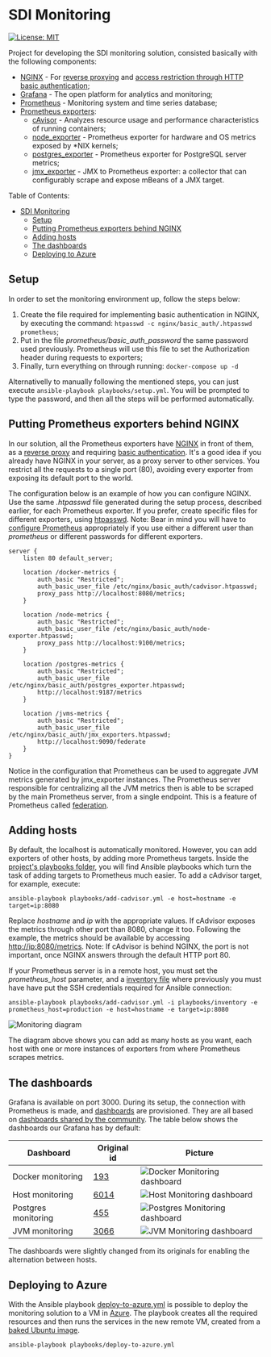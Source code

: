 # SDI Monitoring

[![License: MIT](https://img.shields.io/badge/License-MIT-yellow.svg)](https://opensource.org/licenses/MIT)

Project for developing the SDI monitoring solution, consisted basically with the following components:

- [NGINX](https://www.nginx.com) - For [reverse proxying](https://docs.nginx.com/nginx/admin-guide/web-server/reverse-proxy) and [access restriction through HTTP basic authentication](https://docs.nginx.com/nginx/admin-guide/security-controls/configuring-http-basic-authentication);
- [Grafana](https://grafana.com) - The open platform for analytics and monitoring;
- [Prometheus](https://prometheus.io) - Monitoring system and time series database;
- [Prometheus exporters](https://prometheus.io/docs/instrumenting/exporters):
  - [cAvisor](https://github.com/google/cadvisor) - Analyzes resource usage and performance characteristics of running containers;
  - [node_exporter](https://github.com/prometheus/node_exporter) - Prometheus exporter for hardware and OS metrics exposed by *NIX kernels;
  - [postgres_exporter](https://github.com/wrouesnel/postgres_exporter) - Prometheus exporter for PostgreSQL server metrics;
  - [jmx_exporter](https://github.com/prometheus/jmx_exporter) - JMX to Prometheus exporter: a collector that can configurably scrape and expose mBeans of a JMX target.

Table of Contents:

- [SDI Monitoring](#sdi-monitoring)
  - [Setup](#setup)
  - [Putting Prometheus exporters behind NGINX](#putting-prometheus-exporters-behind-nginx)
  - [Adding hosts](#adding-hosts)
  - [The dashboards](#the-dashboards)
  - [Deploying to Azure](#deploying-to-azure)

## Setup

In order to set the monitoring environment up, follow the steps below:

1. Create the file required for implementing basic authentication in NGINX, by executing the command: `htpasswd -c nginx/basic_auth/.htpasswd prometheus`;
2. Put in the file *prometheus/basic_auth_password* the same password used previously. Prometheus will use this file to set the Authorization header during requests to exporters;
3. Finally, turn everything on through running: `docker-compose up -d`

Alternativelly to manually following the mentioned steps, you can just execute `ansible-playbook playbooks/setup.yml`. You will be prompted to type the password, and then all the steps will be performed automatically.

## Putting Prometheus exporters behind NGINX

In our solution, all the Prometheus exporters have [NGINX](https://www.nginx.com) in front of them, as a [reverse proxy](https://en.wikipedia.org/wiki/Reverse_proxy) and requiring [basic authentication](https://en.wikipedia.org/wiki/Basic_access_authentication). It's a good idea if you already have NGINX in your server, as a proxy server to other services. You restrict all the requests to a single port (80), avoiding every exporter from exposing its default port to the world.

The configuration below is an example of how you can configure NGINX. Use the same *.htpasswd* file generated during the setup process, described earlier, for each Prometheus exporter. If you prefer, create specific files for different exporters, using [htpasswd](https://httpd.apache.org/docs/2.4/programs/htpasswd.html). Note: Bear in mind you will have to [configure Prometheus](prometheus/prometheus.yml) appropriately if you use either a different user than *prometheus* or different passwords for different exporters.

```nginx
server {
    listen 80 default_server;

    location /docker-metrics {
        auth_basic "Restricted";
        auth_basic_user_file /etc/nginx/basic_auth/cadvisor.htpasswd;
        proxy_pass http://localhost:8080/metrics;
    }

    location /node-metrics {
        auth_basic "Restricted";
        auth_basic_user_file /etc/nginx/basic_auth/node-exporter.htpasswd;
        proxy_pass http://localhost:9100/metrics;
    }

    location /postgres-metrics {
        auth_basic "Restricted";
        auth_basic_user_file /etc/nginx/basic_auth/postgres_exporter.htpasswd;
        http://localhost:9187/metrics
    }

    location /jvms-metrics {
        auth_basic "Restricted";
        auth_basic_user_file /etc/nginx/basic_auth/jmx_exporters.htpasswd;
        http://localhost:9090/federate
    }
}
```

Notice in the configuration that Prometheus can be used to aggregate JVM metrics generated by jmx_exporter instances. The Prometheus server responsible for centralizing all the JVM metrics then is able to be scraped by the main Prometheus server, from a single endpoint. This is a feature of Prometheus called [federation](https://prometheus.io/docs/prometheus/latest/federation).

## Adding hosts

By default, the localhost is automatically monitored. However, you can add exporters of other hosts, by adding more Prometheus targets. Inside the [project's playbooks folder](playbooks), you will find Ansible playbooks which turn the task of adding targets to Prometheus much easier. To add a cAdvisor target, for example, execute:

`ansible-playbook playbooks/add-cadvisor.yml -e host=hostname -e target=ip:8080`

Replace *hostname* and *ip* with the appropriate values. If cAdvisor exposes the metrics through other port than 8080, change it too. Following the example, the metrics should be available by accessing <http://ip:8080/metrics>. Note: If cAdvisor is behind NGINX, the port is not important, once NGINX answers through the default HTTP port 80.

If your Prometheus server is in a remote host, you must set the *prometheus_host* parameter, and a [inventory file](https://docs.ansible.com/ansible/latest/user_guide/intro_inventory.html) where previously you must have have put the SSH credentials required for Ansible connection:

`ansible-playbook playbooks/add-cadvisor.yml -i playbooks/inventory -e prometheus_host=production -e host=hostname -e target=ip:8080`

![Monitoring diagram](https://dev.savvydatainsights.co.uk/nexus/repository/savvy/files/sdi-monitoring.png)

The diagram above shows you can add as many hosts as you want, each host with one or more instances of exporters from where Prometheus scrapes metrics.

## The dashboards

Grafana is available on port 3000. During its setup, the connection with Prometheus is made, and [dashboards](grafana/dashboards) are provisioned. They are all based on [dashboards shared by the community](https://grafana.com/dashboards). The table below shows the dashboards our Grafana has by default:

| Dashboard | Original id | Picture |
| --- | --- | --- |
| Docker monitoring | [193](https://grafana.com/dashboards/193) | ![Docker Monitoring dashboard](https://repo.savvydatainsights.co.uk/repository/savvy/files/docker-dashboard.png) |
| Host monitoring | [6014](https://grafana.com/dashboards/6014) | ![Host Monitoring dashboard](https://repo.savvydatainsights.co.uk/repository/savvy/files/host-dashboard.png) |
| Postgres monitoring | [455](https://grafana.com/dashboards/455) | ![Postgres Monitoring dashboard](https://repo.savvydatainsights.co.uk/repository/savvy/files/postgres-dashboard.png) |
| JVM monitoring | [3066](https://grafana.com/dashboards/3066) | ![JVM Monitoring dashboard](https://repo.savvydatainsights.co.uk/repository/savvy/files/jvm-dashboard.png) |

The dashboards were slightly changed from its originals for enabling the alternation between hosts.

## Deploying to Azure

With the Ansible playbook [deploy-to-azure.yml](playbooks/deploy-to-azure.yml) is possible to deploy the monitoring solution to a VM in [Azure](https://azure.microsoft.com). The playbook creates all the required resources and then runs the services in the new remote VM, created from a [baked Ubuntu image](https://github.com/savvydatainsights/ubuntu).

`ansible-playbook playbooks/deploy-to-azure.yml`
